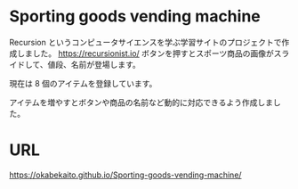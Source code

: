 # Sporting goods vending machine

Recursion というコンピュータサイエンスを学ぶ学習サイトのプロジェクトで作成しました。
https://recursionist.io/
ボタンを押すとスポーツ商品の画像がスライドして、値段、名前が登場します。

現在は 8 個のアイテムを登録しています。

アイテムを増やすとボタンや商品の名前など動的に対応できるよう作成しました。

# URL

https://okabekaito.github.io/Sporting-goods-vending-machine/
